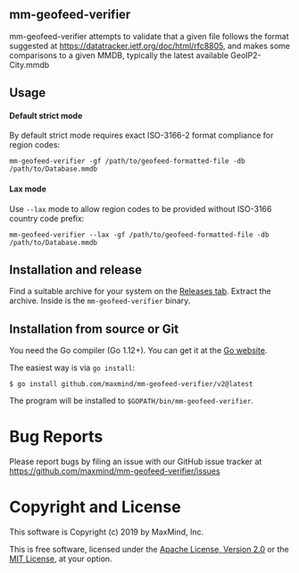 ## mm-geofeed-verifier

mm-geofeed-verifier attempts to validate that a given file follows the format
suggested at https://datatracker.ietf.org/doc/html/rfc8805, and
makes some comparisons to a given MMDB, typically the latest available GeoIP2-City.mmdb

## Usage

#### Default strict mode

By default strict mode requires exact ISO-3166-2 format compliance for region codes:

`mm-geofeed-verifier -gf /path/to/geofeed-formatted-file -db /path/to/Database.mmdb`

#### Lax mode

Use `--lax` mode to allow region codes to be provided without ISO-3166 country code prefix:

`mm-geofeed-verifier --lax -gf /path/to/geofeed-formatted-file -db /path/to/Database.mmdb`

## Installation and release

Find a suitable archive for your system on the [Releases
tab](https://github.com/maxmind/mm-geofeed-verifier/releases). Extract the
archive. Inside is the `mm-geofeed-verifier` binary.

## Installation from source or Git

You need the Go compiler (Go 1.12+). You can get it at the [Go
website](https://golang.org).

The easiest way is via `go install`:

    $ go install github.com/maxmind/mm-geofeed-verifier/v2@latest

The program will be installed to `$GOPATH/bin/mm-geofeed-verifier`.

# Bug Reports

Please report bugs by filing an issue with our GitHub issue tracker at
https://github.com/maxmind/mm-geofeed-verifier/issues

# Copyright and License

This software is Copyright (c) 2019 by MaxMind, Inc.

This is free software, licensed under the [Apache License, Version
2.0](LICENSE-APACHE) or the [MIT License](LICENSE-MIT), at your option.
